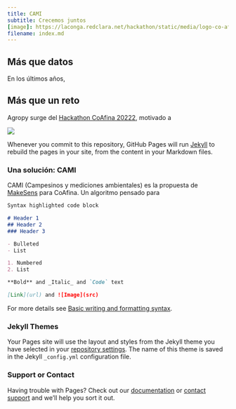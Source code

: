 ```yaml
---
title: CAMI
subtitle: Crecemos juntos
[image]: https://laconga.redclara.net/hackathon/static/media/logo-co-afina.196c0780.png width=40px height=400px
filename: index.md
--- 
```



## Más que datos

En los últimos años, 

## Más que un reto

Agropy surge del [Hackathon CoAfina 20222](https://laconga.redclara.net/hackathon/), motivado a 

![](https://laconga.redclara.net/hackathon/static/media/logo-co-afina.196c0780.png)


Whenever you commit to this repository, GitHub Pages will run [Jekyll](https://jekyllrb.com/) to rebuild the pages in your site, from the content in your Markdown files.

### Una solución: CAMI

CAMI (Campesinos y mediciones ambientales) es la propuesta de [MakeSens](https://makesens.co/) para CoAfina. Un algoritmo pensado para

```markdown
Syntax highlighted code block

# Header 1
## Header 2
### Header 3

- Bulleted
- List

1. Numbered
2. List

**Bold** and _Italic_ and `Code` text

[Link](url) and ![Image](src)
```

For more details see [Basic writing and formatting syntax](https://docs.github.com/en/github/writing-on-github/getting-started-with-writing-and-formatting-on-github/basic-writing-and-formatting-syntax).

### Jekyll Themes

Your Pages site will use the layout and styles from the Jekyll theme you have selected in your [repository settings](https://github.com/ramosmaria/Reto-2-Agropy/settings/pages). The name of this theme is saved in the Jekyll `_config.yml` configuration file.

### Support or Contact

Having trouble with Pages? Check out our [documentation](https://docs.github.com/categories/github-pages-basics/) or [contact support](https://support.github.com/contact) and we’ll help you sort it out.
